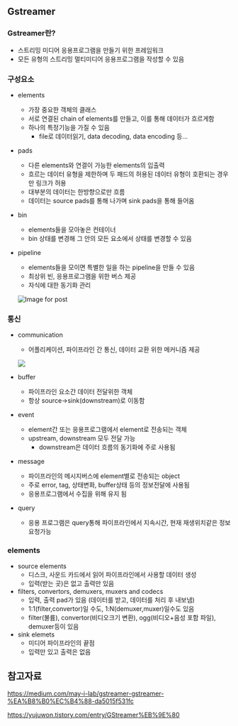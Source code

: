 ## Gstreamer

### Gstreamer란?

- 스트리밍 미디어 응용프로그램을 만들기 위한 프레임워크
- 모든 유형의 스트리밍 멀티미디어 응용프로그램을 작성할 수 있음

### 구성요소

- elements	
  - 가장 중요한 객체의 클래스
  - 서로 연결된 chain of elements를 만들고, 이를 통해 데이터가 흐르게함
  - 하나의 특정기능을 가질 수 있음
    - file로 데이터읽기, data decoding, data encoding 등...
  
- pads
  - 다른 elements와 연결이 가능한 elements의 입출력
  - 흐르는 데이터 유형을 제한하며 두 패드의 허용된 데이터 유형이 호환되는 경우만 링크가 허용
  - 대부분의 데이터는 한방향으로만 흐름
  - 데이터는 source pads를 통해 나가며 sink pads을 통해 들어옴

- bin
  
  - elements들을 모아놓은 컨테이너
  - bin 상태를 변경해 그 안의 모든 요소에서 상태를 변경할 수 있음
  
- pipeline
  
  - elements들을 모이면 특별한 일을 하는 pipeline을 만들 수 있음
  - 최상위 빈, 응용프로그램을 위한 버스 제공
  - 자식에 대한 동기화 관리
  
  ![Image for post](https://miro.medium.com/max/634/0*iWhmcLCf2RbqUv8X.png)

### 통신

- communication
  
  - 어플리케이션, 파이프라인 간 통신, 데이터 교환 위한 메커니즘 제공
  
  ![](https://miro.medium.com/max/604/0*4aOIdpUCxqiMfcKw.png)
- buffer
  
  - 파이프라인 요소간 데이터 전달위한 객체
  - 항상 source->sink(downstream)로 이동함
- event
  
  - element간 또는 응용프로그램에서 element로 전송되는 객체
  - upstream, downstream 모두 전달 가능
    - downstream은 데이터 흐름의 동기화에 주로 사용됨
- message
  - 파이프라인의 메시지버스에 element별로 전송되는 object
  - 주로 error, tag, 상태변화, buffer상태 등의 정보전달에 사용됨
  - 응용프로그램에서 수집을 위해 유지 됨
- query
  
  - 응용 프로그램은 query통해 파이프라인에서 지속시간, 현재 재생위치같은 정보 요청가능

### elements

- source elements
  - 디스크, 사운드 카드에서 읽어 파이프라인에서 사용할 데이터 생성
  - 입력(받는 곳)은 없고 출력만 있음
- filters, convertors, demuxers, muxers and codecs
  - 입력, 출력 pad가 있음 (데이터를 받고, 데이터를 처리 후 내보냄)
  - 1:1(filter,convertor)일 수도, 1:N(demuxer,muxer)일수도 있음
  - filter(불륨), convertor(비디오크기 변환), ogg(비디오+음성 포함 파일), demuxer등이 있음
- sink elemets
  - 미디어 파이프라인의 끝점
  - 입력만 있고 출력은 없음



## 참고자료

https://medium.com/may-i-lab/gstreamer-gstreamer-%EA%B8%B0%EC%B4%88-da5015f531fc

https://yujuwon.tistory.com/entry/GStreamer%EB%9E%80